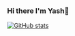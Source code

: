 ### Hi there I'm Yash👋

[![GitHub stats](https://github-readme-stats.vercel.app/api?username=AlightKnight343&theme=radical)](https://github.com/anuraghazra/github-readme-stats)

<!--
**AlightKnight343/AlightKnight343** is a ✨ _special_ ✨ repository because its `README.md` (this file) appears on your GitHub profile.

Here are some ideas to get you started:

- 🔭 I’m currently working on ...
- 🌱 I’m currently learning ...
- 👯 I’m looking to collaborate on ...
- 🤔 I’m looking for help with ...
- 💬 Ask me about ...
- 📫 How to reach me: ...
- 😄 Pronouns: ...
- ⚡ Fun fact: ...
-->
